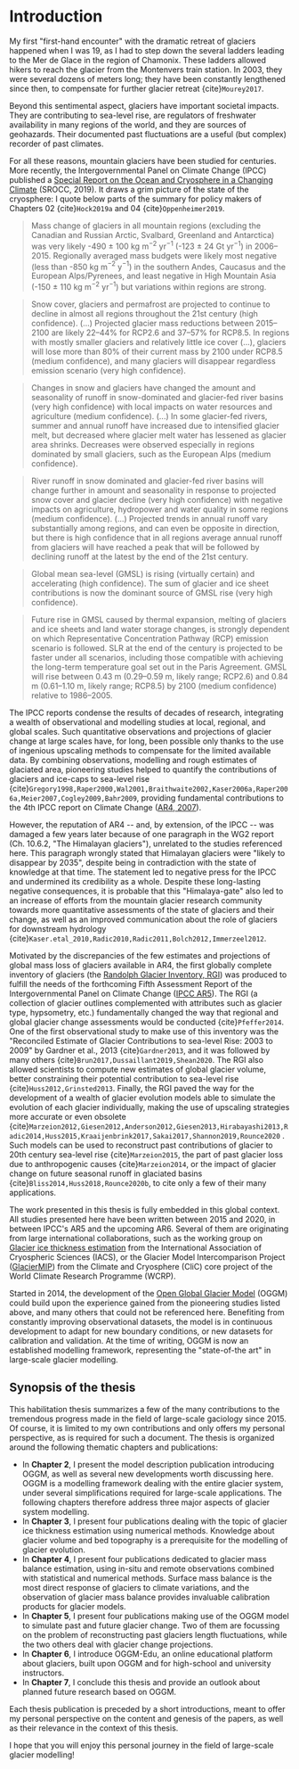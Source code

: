 # Introduction

My first "first-hand encounter" with the dramatic retreat of glaciers happened when I was 19, as I had to step down the
several ladders leading to the Mer de Glace in the region of Chamonix. These ladders allowed hikers to reach the glacier
from the Montenvers train station. In 2003, they were several dozens of meters long; they have been constantly
lengthened since then, to compensate for further glacier retreat {cite}`Mourey2017`.

Beyond this sentimental aspect, glaciers have important societal impacts. They are contributing to sea-level rise, are
regulators of freshwater availability in many regions of the world, and they are sources of geohazards. Their documented
past fluctuations are a useful (but complex) recorder of past climates.

For all these reasons, mountain glaciers have been studied for centuries. More recently, the Intergovernmental Panel on
Climate Change (IPCC) published
a [Special Report on the Ocean and Cryosphere in a Changing Climate](https://www.ipcc.ch/srocc/) (SROCC, 2019). It draws
a grim picture of the state of the cryosphere: I quote below parts of the summary for policy makers of Chapters 02
{cite}`Hock2019a` and 04 {cite}`Oppenheimer2019`.

> Mass change of glaciers in all mountain regions (excluding the Canadian and Russian Arctic, Svalbard, Greenland and Antarctica) was very likely -490 ± 100 kg m$^{-2}$ yr$^{-1}$ (-123 ± 24 Gt yr$^{-1}$) in 2006–2015. Regionally averaged mass budgets were likely most negative (less than -850 kg m$^{-2}$ y$^{-1}$) in the southern Andes, Caucasus and the European Alps/Pyrenees, and least negative in High Mountain Asia (-150 ± 110 kg m$^{-2}$ yr$^{-1}$) but variations within regions are strong.

> Snow cover, glaciers and permafrost are projected to continue to decline in almost all regions throughout the 21st century (high confidence). (...) Projected glacier mass reductions between 2015–2100 are likely 22–44% for RCP2.6 and 37–57% for RCP8.5. In regions with mostly smaller glaciers and relatively little ice cover (...), glaciers will lose more than 80% of their current mass by 2100 under RCP8.5 (medium confidence), and many glaciers will disappear regardless emission scenario (very high confidence).

> Changes in snow and glaciers have changed the amount and seasonality of runoff in snow-dominated and glacier-fed river basins (very high confidence) with local impacts on water resources and agriculture (medium confidence). (...) In some glacier-fed rivers, summer and annual runoff have increased due to intensified glacier melt, but decreased where glacier melt water has lessened as glacier area shrinks. Decreases were observed especially in regions dominated by small glaciers, such as the European Alps (medium confidence).

> River runoff in snow dominated and glacier-fed river basins will change further in amount and seasonality in response to projected snow cover and glacier decline (very high confidence) with negative impacts on agriculture, hydropower and water quality in some regions (medium confidence). (...) Projected trends in annual runoff vary substantially among regions, and can even be opposite in direction, but there is high confidence that in all regions average annual runoff from glaciers will have reached a peak that will be followed by declining runoff at the latest by the end of the 21st century.

> Global mean sea-level (GMSL) is rising (virtually certain) and accelerating (high confidence). The sum of glacier and ice sheet contributions is now the dominant source of GMSL rise (very high confidence).

> Future rise in GMSL caused by thermal expansion, melting of glaciers and ice sheets and land water storage changes, is strongly dependent on which Representative Concentration Pathway (RCP) emission scenario is followed. SLR at the end of the century is projected to be faster under all scenarios, including those compatible with achieving the long-term temperature goal set out in the Paris Agreement. GMSL will rise between 0.43 m (0.29–0.59 m, likely range; RCP2.6) and 0.84 m (0.61–1.10 m, likely range; RCP8.5) by 2100 (medium confidence) relative to 1986–2005.

The IPCC reports condense the results of decades of research, integrating a wealth of observational and modelling
studies at local, regional, and global scales. Such quantitative observations and projections of glacier change at large
scales have, for long, been possible only thanks to the use of ingenious upscaling methods to compensate for the limited
available data. By combining observations, modelling and rough estimates of glaciated area, pioneering studies helped to
quantify the contributions of glaciers and ice-caps to sea-level rise
{cite}`Gregory1998,Raper2000,Wal2001,Braithwaite2002,Kaser2006a,Raper2006a,Meier2007,Cogley2009,Bahr2009`, providing
fundamental contributions to the 4th IPCC report on Climate Change ([AR4, 2007](https://www.ipcc.ch/report/ar4/wg1/)).

However, the reputation of AR4 -- and, by extension, of the IPCC -- was damaged a few years later because of one
paragraph in the WG2 report (Ch. 10.6.2, "The Himalayan glaciers"), unrelated to the studies referenced here. This
paragraph wrongly stated that Himalayan glaciers were "likely to disappear by 2035", despite being in contradiction with
the state of knowledge at that time. The statement led to negative press for the IPCC and undermined its credibility as
a whole. Despite these long-lasting negative consequences, it is probable that this "Himalaya-gate" also led to an
increase of efforts from the mountain glacier research community towards more quantitative assessments of the state of
glaciers and their change, as well as an improved communication about the role of glaciers for downstream hydrology
{cite}`Kaser.etal_2010,Radic2010,Radic2011,Bolch2012,Immerzeel2012`.

Motivated by the discrepancies of the few estimates and projections of global mass loss of glaciers available in AR4,
the first globally complete inventory of glaciers (the [Randolph Glacier Inventory, RGI](https://www.glims.org/RGI)) was
produced to fulfill the needs of the forthcoming Fifth Assessment Report of the Intergovernmental Panel on Climate
Change ([IPCC AR5](https://www.ipcc.ch/report/ar5/wg1/)). The RGI (a collection of glacier outlines complemented with
attributes such as glacier type, hypsometry, etc.) fundamentally changed the way that regional and global glacier change
assessments would be conducted {cite}`Pfeffer2014`. One of the first observational study to make use of this inventory
was the "Reconciled Estimate of Glacier Contributions to sea-level Rise: 2003 to 2009" by Gardner et al., 2013
{cite}`Gardner2013`, and it was followed by many others {cite}`Brun2017,Dussaillant2019,Shean2020`. The RGI also allowed
scientists to compute new estimates of global glacier volume, better constraining their potential contribution to
sea-level rise {cite}`Huss2012,Grinsted2013`. Finally, the RGI paved the way for the development of a wealth of glacier
evolution models able to simulate the evolution of each glacier individually, making the use of upscaling strategies
more accurate or even obsolete
{cite}`Marzeion2012,Giesen2012,Anderson2012,Giesen2013,Hirabayashi2013,Radic2014,Huss2015,Kraaijenbrink2017,Sakai2017,Shannon2019,Rounce2020`
. Such models can be used to reconstruct past contributions of glacier to 20th century sea-level rise
{cite}`Marzeion2015`, the part of past glacier loss due to anthropogenic causes {cite}`Marzeion2014`, or the impact of
glacier change on future seasonal runoff in glaciated basins {cite}`Bliss2014,Huss2018,Rounce2020b`, to cite only a few
of their many applications.

The work presented in this thesis is fully embedded in this global context. All studies presented here have been written
between 2015 and 2020, in between IPCC's AR5 and the upcoming AR6. Several of them are originating from large
international collaborations, such as the working group
on [Glacier ice thickness estimation](https://cryosphericsciences.org/activities/ice-thickness/) from the International
Association of Cryospheric Sciences (IACS), or the Glacier Model Intercomparison
Project ([GlacierMIP](https://www.climate-cryosphere.org/mips/glaciermip)) from the Climate and Cryosphere (CliC) core
project of the World Climate Research Programme (WCRP).

Started in 2014, the development of the [Open Global Glacier Model](https://oggm.org) (OGGM) could build upon the
experience gained from the pioneering studies listed above, and many others that could not be referenced here.
Benefiting from constantly improving observational datasets, the model is in continuous development to adapt for new
boundary conditions, or new datasets for calibration and validation. At the time of writing, OGGM is now an established
modelling framework, representing the "state-of-the art" in large-scale glacier modelling.

## Synopsis of the thesis

This habilitation thesis summarizes a few of the many contributions to the tremendous progress made in the field of
large-scale gaciology since 2015. Of course, it is limited to my own contributions and only offers my personal perspective,
as is required for such a document. The thesis is organized around the following thematic chapters and publications:

- In **Chapter 2**, I present the model description publication introducing OGGM, as well as several new developments
  worth discussing here. OGGM is a modelling framework dealing with the entire glacier system, under several
  simplifications required for large-scale applications. The following chapters therefore address three major aspects of
  glacier system modelling.
- In **Chapter 3**, I present four publications dealing with the topic of glacier ice thickness estimation using
  numerical methods. Knowledge about glacier volume and bed topography is a prerequisite for the modelling of glacier
  evolution.
- In **Chapter 4**, I present four publications dedicated to glacier mass balance estimation, using in-situ and remote
  observations combined with statistical and numerical methods. Surface mass balance is the most direct response of
  glaciers to climate variations, and the observation of glacier mass balance provides invaluable calibration products
  for glacier models.
- In **Chapter 5**, I present four publications making use of the OGGM model to simulate past and future glacier change.
  Two of them are focussing on the problem of reconstructing past glaciers length fluctuations, while the two others
  deal with glacier change projections.
- In **Chapter 6**, I introduce OGGM-Edu, an online educational platform about glaciers, built upon OGGM and for
  high-school and university instructors.
- In **Chapter 7**, I conclude this thesis and provide an outlook about planned future research based on OGGM.

Each thesis publication is preceded by a short introductions, meant to offer my personal 
perspective on the content and genesis of the papers, as well as their relevance in the context
of this thesis.

I hope that you will enjoy this personal journey in the field of large-scale glacier modelling!
